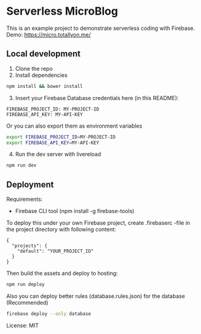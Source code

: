 # Serverless MicroBlog

This is an example project to demonstrate serverless coding with Firebase.
Demo: https://micro.totallyon.me/

## Local development

1. Clone the repo
2. Install dependencies
```sh
npm install && bower install
```
3. Insert your Firebase Database credentials here (in this README):

```
FIREBASE_PROJECT_ID: MY-PROJECT-ID
FIREBASE_API_KEY: MY-API-KEY
```

Or you can also export them as environment variables

```sh
export FIREBASE_PROJECT_ID=MY-PROJECT-ID
export FIREBASE_API_KEY=MY-API-KEY
```

4. Run the dev server with livereload
```sh
npm run dev
```

## Deployment

Requirements:
* Firebase CLI tool (npm install -g firebase-tools)

To deploy this under your own Firebase project,
create .firebaserc -file in the project directory
with following content:

```
{
  "projects": {
    "default": "YOUR_PROJECT_ID"
  }
}
```

Then build the assets and deploy to hosting:

```sh
npm run deploy
```

Also you can deploy better rules (database.rules.json) for the database (Recommended)

```sh
firebase deploy --only database
```

License: MIT
